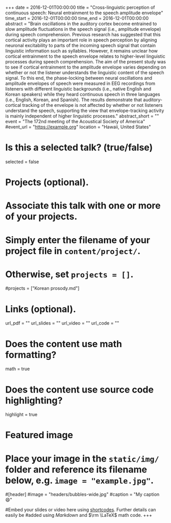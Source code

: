 +++
date = 2016-12-01T00:00:00 
title = "Cross-linguistic perception of continuous speech: Neural entrainment to the speech amplitude envelope"
time_start = 2016-12-01T00:00:00
time_end = 2016-12-01T00:00:00
abstract = "Brain oscillations in the auditory cortex become entrained to slow amplitude fluctuations in the speech signal (i.e., amplitude envelope) during speech comprehension. Previous research has suggested that this cortical activity plays an important role in speech perception by aligning neuronal excitability to parts of the incoming speech signal that contain linguistic information such as syllables. However, it remains unclear how cortical entrainment to the speech envelope relates to higher-level linguistic processes during speech comprehension. The aim of the present study was to see if cortical entrainment to the amplitude envelope varies depending on whether or not the listener understands the linguistic content of the speech signal. To this end, the phase-locking between neural oscillations and amplitude envelopes of speech were measured in EEG recordings from listeners with different linguistic backgrounds (i.e., native English and Korean speakers) while they heard continuous speech in three languages (i.e., English, Korean, and Spanish). The results demonstrate that auditory-cortical tracking of the envelope is not affected by whether or not listeners understand the speech, supporting the view that envelope-tracking activity is mainly independent of higher linguistic processes."
abstract_short = ""
event = "The 172nd meeting of the Acoustical Society of America"
#event_url = "https://example.org"
location = "Hawaii, United States"

# Is this a selected talk? (true/false)
selected = false

# Projects (optional).
#   Associate this talk with one or more of your projects.
#   Simply enter the filename of your project file in `content/project/`.
#   Otherwise, set `projects = []`.
#projects = ["Korean prosody.md"]

# Links (optional).
url_pdf = ""
url_slides = ""
url_video = ""
url_code = ""

# Does the content use math formatting?
math = true

# Does the content use source code highlighting?
highlight = true

# Featured image
# Place your image in the `static/img/` folder and reference its filename below, e.g. `image = "example.jpg"`.
#[header]
#image = "headers/bubbles-wide.jpg"
#caption = "My caption :smile:"

#Embed your slides or video here using [shortcodes](https://sourcethemes.com/academic/post/writing-markdown-latex/). Further details can easily be #added using *Markdown* and $\rm \LaTeX$ math code.
+++

